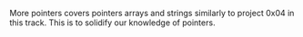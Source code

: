 More pointers covers pointers arrays and strings similarly to project 0x04 in this track.  This is to solidify our knowledge of pointers.